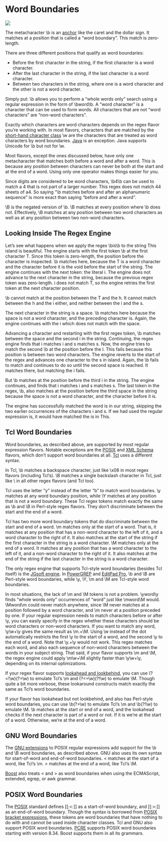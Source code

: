 # Word Boundaries

![](https://www.regular-expressions.info/img/bulb.png)

The metacharacter \b is an [anchor](https://www.regular-expressions.info/anchors.html) like the caret and the dollar sign. It matches at a position that is called a “word boundary”. This match is zero-length.

There are three different positions that qualify as word boundaries:

- Before the first character in the string, if the first character is a word character.
- After the last character in the string, if the last character is a word character.
- Between two characters in the string, where one is a word character and the other is not a word character.

Simply put: \b allows you to perform a “whole words only” search using a regular expression in the form of \bword\b. A “word character” is a character that can be used to form words. All characters that are not “word characters” are “non-word characters”.

Exactly which characters are word characters depends on the regex flavor you’re working with. In most flavors, characters that are matched by the [short-hand character class](https://www.regular-expressions.info/shorthand.html) \w are the characters that are treated as word characters by word boundaries. [Java](https://www.regular-expressions.info/java.html) is an exception. Java supports Unicode for \b but not for \w.

Most flavors, except the ones discussed below, have only one metacharacter that matches both before a word and after a word. This is because any position between characters can never be both at the start and at the end of a word. Using only one operator makes things easier for you.

Since digits are considered to be word characters, \b4\b can be used to match a 4 that is not part of a larger number. This regex does not match 44 sheets of a4. So saying “\b matches before and after an alphanumeric sequence” is more exact than saying “before and after a word”.

\B is the negated version of \b. \B matches at every position where \b does not. Effectively, \B matches at any position between two word characters as well as at any position between two non-word characters.

## Looking Inside The Regex Engine

Let’s see what happens when we apply the regex \bis\b to the string This island is beautiful. The engine starts with the first token \b at the first character T. Since this token is zero-length, the position before the character is inspected. \b matches here, because the T is a word character and the character before it is the void before the start of the string. The engine continues with the next token: the literal i. The engine does not advance to the next character in the string, because the previous regex token was zero-length. i does not match T, so the engine retries the first token at the next character position.

\b cannot match at the position between the T and the h. It cannot match between the h and the i either, and neither between the i and the s.

The next character in the string is a space. \b matches here because the space is not a word character, and the preceding character is. Again, the engine continues with the i which does not match with the space.

Advancing a character and restarting with the first regex token, \b matches between the space and the second i in the string. Continuing, the regex engine finds that i matches i and s matches s. Now, the engine tries to match the second \b at the position before the l. This fails because this position is between two word characters. The engine reverts to the start of the regex and advances one character to the s in island. Again, the \b fails to match and continues to do so until the second space is reached. It matches there, but matching the i fails.

But \b matches at the position before the third i in the string. The engine continues, and finds that i matches i and s matches s. The last token in the regex, \b, also matches at the position before the third space in the string because the space is not a word character, and the character before it is.

The engine has successfully matched the word is in our string, skipping the two earlier occurrences of the characters i and s. If we had used the regular expression is, it would have matched the is in This.

## Tcl Word Boundaries

Word boundaries, as described above, are supported by most regular expression flavors. Notable exceptions are the [POSIX](https://www.regular-expressions.info/posix.html) and [XML Schema](https://www.regular-expressions.info/xml.html) flavors, which don’t support word boundaries at all. [Tcl](https://www.regular-expressions.info/tcl.html) uses a different syntax.

In Tcl, \b matches a backspace character, just like \x08 in most regex flavors (including Tcl’s). \B matches a single backslash character in Tcl, just like \\ in all other regex flavors (and Tcl too).

Tcl uses the letter “y” instead of the letter “b” to match word boundaries. \y matches at any word boundary position, while \Y matches at any position that is not a word boundary. These Tcl regex tokens match exactly the same as \b and \B in Perl-style regex flavors. They don’t discriminate between the start and the end of a word.

Tcl has two more word boundary tokens that do discriminate between the start and end of a word. \m matches only at the start of a word. That is, it matches at any position that has a non-word character to the left of it, and a word character to the right of it. It also matches at the start of the string if the first character in the string is a word character. \M matches only at the end of a word. It matches at any position that has a word character to the left of it, and a non-word character to the right of it. It also matches at the end of the string if the last character in the string is a word character.

The only regex engine that supports Tcl-style word boundaries (besides Tcl itself) is the [JGsoft engine](https://www.regular-expressions.info/jgsoft.html). In [PowerGREP](https://www.regular-expressions.info/powergrep.html) and [EditPad Pro](https://www.regular-expressions.info/editpadpro.html), \b and \B are Perl-style word boundaries, while \y, \Y, \m and \M are Tcl-style word boundaries.

In most situations, the lack of \m and \M tokens is not a problem. \yword\y finds “whole words only” occurrences of “word” just like \mword\M would. \Mword\m could never match anywhere, since \M never matches at a position followed by a word character, and \m never at a position preceded by one. If your regular expression needs to match characters before or after \y, you can easily specify in the regex whether these characters should be word characters or non-word characters. If you want to match any word, \y\w+\y gives the same result as \m.+\M. Using \w instead of the dot automatically restricts the first \y to the start of a word, and the second \y to the end of a word. Note that \y.+\y would not work. This regex matches each word, and also each sequence of non-word characters between the words in your subject string. That said, if your flavor supports \m and \M, the regex engine could apply \m\w+\M slightly faster than \y\w+\y, depending on its internal optimizations.

If your regex flavor supports [lookahead and lookbehind](https://www.regular-expressions.info/lookaround.html), you can use (?<!\w)(?=\w) to emulate Tcl’s \m and (?<=\w)(?!\w) to emulate \M. Though quite a bit more verbose, these lookaround constructs match exactly the same as Tcl’s word boundaries.

If your flavor has lookahead but not lookbehind, and also has Perl-style word boundaries, you can use \b(?=\w) to emulate Tcl’s \m and \b(?!\w) to emulate \M. \b matches at the start or end of a word, and the lookahead checks if the next character is part of a word or not. If it is we’re at the start of a word. Otherwise, we’re at the end of a word.

## GNU Word Boundaries

The [GNU extensions](https://www.regular-expressions.info/gnu.html) to POSIX regular expressions add support for the \b and \B word boundaries, as described above. GNU also uses its own syntax for start-of-word and end-of-word boundaries. \< matches at the start of a word, like Tcl’s \m. \> matches at the end of a word, like Tcl’s \M.

[Boost](https://www.regular-expressions.info/boost.html) also treats \< and \> as word boundaries when using the ECMAScript, extended, egrep, or awk grammar.

## POSIX Word Boundaries

The [POSIX](https://www.regular-expressions.info/posix.html) standard defines [[:<:]] as a start-of-word boundary, and [[:>:]] as an end-of-word boundary. Though the syntax is borrowed from [POSIX bracket expressions](https://www.regular-expressions.info/posixbrackets.html), these tokens are word boundaries that have nothing to do with and cannot be used inside character classes. Tcl and GNU also support POSIX word boundaries. [PCRE](https://www.regular-expressions.info/pcre.html) supports POSIX word boundaries starting with version 8.34. Boost supports them in all its grammars.
